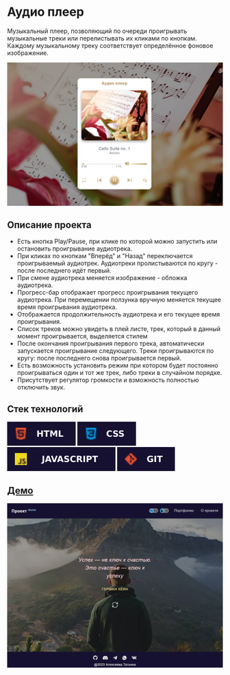 # Аудио плеер

Музыкальный плеер, позволяющий по очереди проигрывать музыкальные треки или перелистывать их кликами по кнопкам. Каждому музыкальному треку соответствует определённое фоновое изображение.

![demo](./public/images/player.jpg)

## **Описание проекта**

- Есть кнопка Play/Pause, при клике по которой можно запустить или остановить проигрывание аудиотрека.
- При кликах по кнопкам "Вперёд" и "Назад" переключается проигрываемый аудиотрек. Аудиотреки пролистываются по кругу - после последнего идёт первый.
- При смене аудиотрека меняется изображение - обложка аудиотрека.
- Прогресс-бар отображает прогресс проигрывания текущего аудиотрека. При перемещении ползунка вручную меняется текущее время проигрывания аудиотрека.
- Отображается продолжительность аудиотрека и его текущее время проигрывания.
- Список треков можно увидеть в плей листе, трек, который в данный момент проигрывается, выделяется стилем
- После окончания проигрывания первого трека, автоматически запускается проигрывание следующего. Треки проигрываются по кругу: после последнего снова проигрывается первый.
- Есть возможность установить режим при котором будет постоянно проигрываться один и тот же трек, либо треки в случайном порядке.
- Присутствует регулятор громкости и взможность полностью отключить звук.

## **Стек технологий**

![HTML](./public/images/html.svg)
![CSS](./public/images/css.svg)
![JS](./public/images/js.svg)
![GIT](./public/images/git.svg)

## [**Демо**](https://github.com/alekseeva-t-v/player)

![demo](./public/images/demo.jpg)
